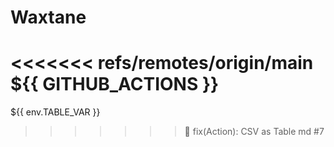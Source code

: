 # Waxtane

<<<<<<< refs/remotes/origin/main
$‎{{ GITHUB_ACTIONS }}
=======
${{ env.TABLE_VAR }}
>>>>>>> 🐛 fix(Action): CSV as Table md #7
